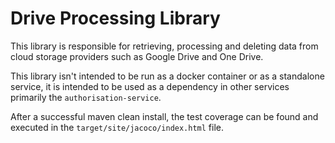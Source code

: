 # Drive Processing Library

This library is responsible for retrieving,
processing and deleting data from cloud storage providers such as Google Drive and One Drive.

This library isn't intended to be run as a docker container or as a standalone service,
it is intended to be used as a dependency in other services primarily the ```authorisation-service```.

After a successful maven clean install,
the test coverage can be found and executed in the ```target/site/jacoco/index.html``` file.



